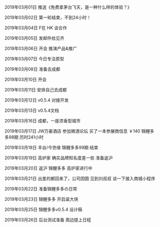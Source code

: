 2019年03月01日
推送《免费拿茅台飞天，是一种什么样的体验？》

2019年03月02日
第一轮结束，不到24小时！

2019年03月04日
F在 HK 谈合作

2019年03月05日
发邮件给见齐

2019年03月06日
开会 推演产品&推广

2019年03月07日
今日专注原型

2019年03月08日
准备去成都

2019年03月10日
开会

2019年03月11日
安排自己去成都

2019年03月12日
v0.5.4 对接开发

2019年03月13日
v0.5.4文档

2019年03月16日
成都，一座浓香型城市

2019年03月17日
JW万豪酒店 参加微酒论坛
买了一本参展商信息 ￥140
锦鲤多多98期 历时241小时

2019年03月18日
丰谷/今世缘
锦鲤多多99期 结束

2019年03月19日
高炉家 确实品牌知名度差一些
准备返沪

2019年03月20日
返沪
锦鲤多多 高炉家进行中

2019年03月21日
出差的都回来了，公司团圆
见到刘叔叔 谈一下接入商城小程序

2019年03月22日
准备锦鲤多多の日常

2019年03月23日
锦鲤多多 开启粱大侠

2019年03月25日
锦鲤多多v0.5.4 设计稿

2019年03月26日
后台测试准备
周边提上日程